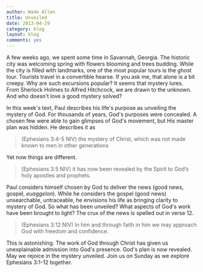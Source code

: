 ```yaml
---
author: Wade Allen
title: Unveiled
date: 2013-04-29
category: blog
layout: blog
comments: yes
---
```


A few weeks ago, we spent some time in Savannah, Georgia. The historic city was welcoming spring with flowers blooming and trees budding. While the city is filled with landmarks, one of the most popular tours is the ghost tour. Tourists travel in a convertible hearse. If you ask me, that alone is a bit creepy. Why are such excursions popular? It seems that mystery lures. From Sherlock Holmes to Alfred Hitchcock, we are drawn to the unknown. And who doesn't love a good mystery solved?

In this week's text, Paul describes his life's purpose as unveiling the mystery of God. For thousands of years, God's purposes were concealed. A chosen few were able to gain glimpses of God's movement, but His master plan was hidden. He describes it as

>(Ephesians 3:4-5 NIV) the mystery of Christ, which was not made known to men in other generations

Yet now things are different. 

>(Ephesians 3:5 NIV) it has now been revealed by the Spirit to God’s holy apostles and prophets.

Paul considers himself chosen by God to deliver the news (good news, gospel, *euaggelon*). While he considers the gospel (good news) unsearchable, untraceable, he envisions his life as bringing clarity to mystery of God. So what has been unveiled? What aspects of God's work have been brought to light? The crux of the news is spelled out in verse 12. 

>(Ephesians 3:12 NIV) In him and through faith in him we may approach God with freedom and confidence. 

This is astonishing. The work of God through Christ has given us unexplainable admission into God's presence. God's plan is now revealed. May we rejoice in the mystery unveiled. Join us on Sunday as we explore Ephesians 3:1-12 together.